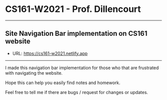 # CS161-W2021 - Prof. Dillencourt

---

## Site Navigation Bar implementation on CS161 website

* URL: https://cs161-w2021.netlify.app

---

I made this navigation bar implementation for those who that are frustrated with navigating the website. 

Hope this can help you easily find notes and homework. 

Feel free to tell me if there are bugs / request for changes or updates.
